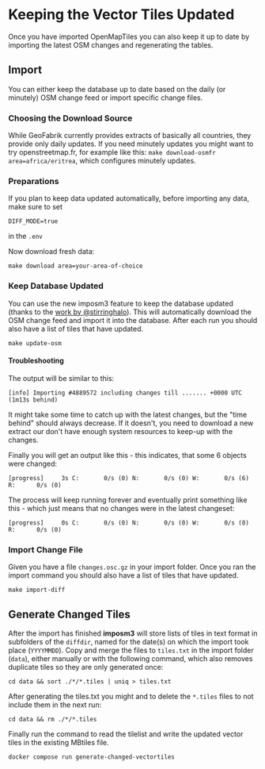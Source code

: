 # Keeping the Vector Tiles Updated

Once you have imported OpenMapTiles you can also keep it up to date by importing the latest OSM changes and
regenerating the tables.

## Import

You can either keep the database up to date based on the daily (or minutely) OSM change feed
or import specific change files.

### Choosing the Download Source

While GeoFabrik currently provides extracts of basically all countries, they provide only daily updates.
If you need minutely updates you might want to try openstreetmap.fr, for example like this: `make download-osmfr area=africa/eritrea`, which configures minutely updates.

### Preparations

If you plan to keep data updated automatically, before importing any data, make sure to set

```
DIFF_MODE=true
```

in the `.env`

Now download fresh data:

```
make download area=your-area-of-choice
```

### Keep Database Updated

You can use the new imposm3 feature to keep the database updated (thanks to the [work by @stirringhalo](https://github.com/openmaptiles/openmaptiles/pull/131)). This will automatically download
the OSM change feed and import it into the database.
After each run you should also have a list of tiles that have updated.

```
make update-osm
```

#### Troubleshooting

The output will be similar to this:

```
[info] Importing #4889572 including changes till ....... +0000 UTC (1m13s behind)
```

It might take some time to catch up with the latest changes, but the "time behind" should always decrease. If it doesn't, you need to download a new extract our don't have enough system resources to keep-up with the changes.

Finally you will get an output like this - this indicates, that some 6 objects were changed:

```
[progress]     3s C:       0/s (0) N:       0/s (0) W:       0/s (6) R:      0/s (0)
```

The process will keep running forever and eventually print something like this - which just means that no changes were in the latest changeset:

```
[progress]     0s C:       0/s (0) N:       0/s (0) W:       0/s (0) R:      0/s (0)
```

### Import Change File

Given you have a file `changes.osc.gz` in your import folder. Once you ran the import command you should also have a list of tiles that have updated.

```
make import-diff
```

## Generate Changed Tiles

After the import has finished **imposm3** will store lists of tiles in text format in subfolders of the `diffdir`,
named for the date(s) on which the import took place (`YYYYMMDD`).
Copy and merge the files to `tiles.txt` in the import folder (`data`), either manually or with the following command, which also removes duplicate tiles so they are only generated once:

```
cd data && sort ./*/*.tiles | uniq > tiles.txt
```

After generating the tiles.txt you might and to delete the `*.tiles` files to not include them in the next run:

```
cd data && rm ./*/*.tiles
```

Finally run the command to read the tilelist and write the updated vector tiles in the existing MBtiles file.

```
docker compose run generate-changed-vectortiles
```
